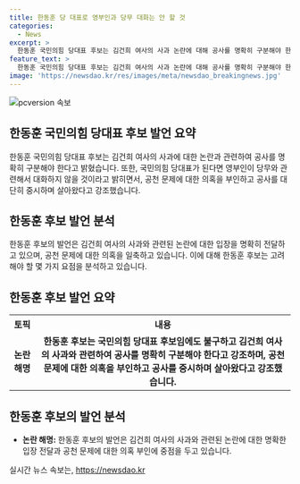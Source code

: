 ```yaml
---
title: 한동훈 당 대표로 영부인과 당무 대화는 안 할 것
categories:
  - News
excerpt: >
  한동훈 국민의힘 당대표 후보는 김건희 여사의 사과 논란에 대해 공사를 명확히 구분해야 한다고 밝혔고, 영부인과 당무와 관련해서 대화하지 않을 것이라고 언급했습니다. 또한 김 여사의 사과를 요구했다가 대통령실로부터 당시 비상대책위원장 사퇴 압박을 받았다는 주장을 했으며, 윤상현, 나경원, 원희룡 후보를 겨냥해 당 대표가 된다면, 영부인이 당부를 물으면 답할 건지 묻고 싶다고도 밝혔습니다. 또한 공천 문제를 가족과 논의했다는 의혹에 대해 전혀 그런 사실이 없다고 강력히 부인했습니다.
feature_text: >
  한동훈 국민의힘 당대표 후보는 김건희 여사의 사과 논란에 대해 공사를 명확히 구분해야 한다고 밝혔고, 영부인과 당무와 관련해서 대화하지 않을 것이라고 언급했습니다. 또한 김 여사의 사과를 요구했다가 대통령실로부터 당시 비상대책위원장 사퇴 압박을 받았다는 주장을 했으며, 윤상현, 나경원, 원희룡 후보를 겨냥해 당 대표가 된다면, 영부인이 당부를 물으면 답할 건지 묻고 싶다고도 밝혔습니다. 또한 공천 문제를 가족과 논의했다는 의혹에 대해 전혀 그런 사실이 없다고 강력히 부인했습니다.
image: 'https://newsdao.kr/res/images/meta/newsdao_breakingnews.jpg'
---
```


<p><img src="https://newsdao.kr/res/images/meta/newsdao_breakingnews.jpg" alt="pcversion 속보" /></p>

<h2 data-ke-size="size26">한동훈 국민의힘 당대표 후보 발언 요약</h2>

<p data-ke-size="size16">한동훈 국민의힘 당대표 후보는 김건희 여사의 사과에 대한 논란과 관련하여 공사를 명확히 구분해야 한다고 밝혔습니다. 또한, 국민의힘 당대표가 된다면 영부인이 당무와 관련해서 대화하지 않을 것이라고 밝히면서, 공천 문제에 대한 의혹을 부인하고 공사를 대단히 중시하며 살아왔다고 강조했습니다.</p>

<h2 data-ke-size="size26">한동훈 후보 발언 분석</h2>

<p data-ke-size="size16">한동훈 후보의 발언은 김건희 여사의 사과와 관련된 논란에 대한 입장을 명확히 전달하고 있으며, 공천 문제에 대한 의혹을 일축하고 있습니다. 이에 대해 한동훈 후보는 고려해야 할 몇 가지 요점을 분석하고 있습니다.</p>

<h2 data-ke-size="size26">한동훈 후보 발언 요약</h2>

<table>
    <tr>
        <th>토픽</th>
        <th>내용</th>
    </tr>
    <tr>
        <td style="text-align: center; height: 17px;"><b>논란 해명</b></td>
        <td style="text-align: center; height: 17px;"><b>한동훈 후보는 국민의힘 당대표 후보임에도 불구하고 김건희 여사의 사과와 관련하여 공사를 명확히 구분해야 한다고 강조하며, 공천 문제에 대한 의혹을 부인하고 공사를 중시하며 살아왔다고 강조했습니다.</b></td>
    </tr>
</table>

<h2 data-ke-size="size26">한동훈 후보의 발언 분석</h2>

<ul>
    <li><b>논란 해명:</b> 한동훈 후보의 발언은 김건희 여사의 사과와 관련된 논란에 대한 명확한 입장 전달과 공천 문제에 대한 의혹 부인에 중점을 두고 있습니다.</li>
</ul>
실시간 뉴스 속보는, <a href="https://newsdao.kr" rel="dofollow">https://newsdao.kr</a>


